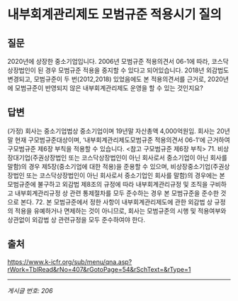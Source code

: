 # 내부회계관리제도 모범규준 적용시기 질의

## 질문
2020년에 상장한 중소기업입니다.
2006년 모범규준 적용의견서 06-1에 따라, 코스닥 상장법인이 된 경우 모범규준 적용을 중지할 수 있다고 되어있습니다.
2018년 외감법도 변경되고, 모범규준이 두 번(2012,2018) 있었음에도
본 적용의견서를 근거로, 2020년에 모범규준이 반영되지 않은 내부회계관리제도 운영을 할 수 있는 것인지요?

## 답변
(가정) 회사는 중소기업법상 중소기업이며 19년말 자산총액 4,000억원임.
회사는 20년말 현재 구모범규준대상이며, ‘내부회계관리제도모범규준 적용의견서 06-1’에 근거하여 구모범규준 제6장 부칙을 적용할 수 있습니다.
<참고 구모범규준 제6장 부칙>
71. 비상장대기업(주권상장법인 또는 코스닥상장법인이 아닌 회사로서 중소기업이 아닌 회사를 말함)의 경우 제5장(중소기업에 대한 적용)을 준용할 수 있으며, 비상장중소기업(주권상장법인 또는 코스닥상장법인이 아닌 회사로서 중소기업인 회사를 말함)의 경우에는 본 모범규준에 불구하고 외감법 제8조의 규정에 따라 내부회계관리규정 및 조직을 구비하고 내부회계관리규정 상 관련 통제절차를 모두 준수하는 경우 본 모범규준을 준수한 것으로 본다.
72. 본 모범규준에서 정한 사항이 내부회계관리제도에 관한 외감법 상 규정의 적용을 유예하거나 면제하는 것이 아니므로, 회사는 모범규준의 시행 및 적용여부와 상관없이 외감법 상 관련규정을 모두 준수하여야 한다.

## 출처
https://www.k-icfr.org/sub/menu/qna.asp?rWork=TblRead&rNo=407&rGotoPage=54&rSchText=&rType=1

---
*게시글 번호: 206*
